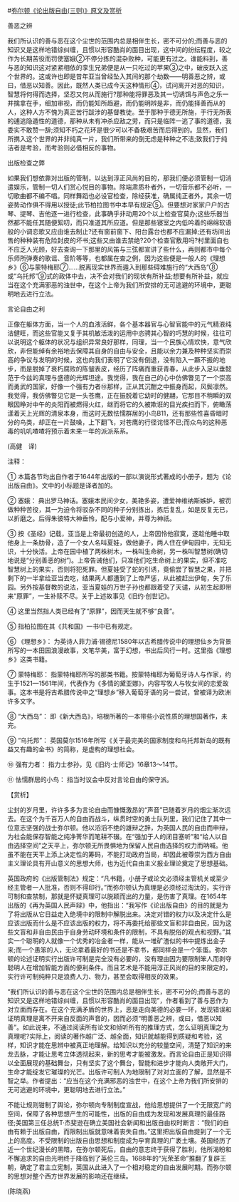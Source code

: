 #[弥尔顿《论出版自由(三则)》原文及赏析](https://www.vrrw.net/wx/12227.html)

善恶之辨

我们所认识的善与恶在这个尘世的范围内总是相伴生长，密不可分的;而善与恶的知识又是这样地错综纠缠，且惯以形容酷肖的面目出现，这中间的纷纭程度，较之作为长期苦役而罚使塞娥②不停分拣的混杂败种，可能更有过之。谁能料到，善与恶的知识这对紧紧相依的孪生兄弟便是从一只吃过的苹果③之中，破皮跃入这个世界的。这或许也即是昔年亚当曾经坠入其间的那个劫数——明善恶之辨，或曰，借恶以知善。因此，既然人类已成今天这种情形④，试问离开对恶的知识，智慧将何得而选择，坚忍又何从而施行?那种能将罪恶及其一切诱饵与声色之乐一并擒拿在手，细加审视，而仍能知所趋避，而仍能明辨是非，而仍能择善而从的人，这种人方不愧为真正苦行跋涉的基督教徒。至于那种于德无所施，于行无所表的逋逃隐遁性的道德，那种从未有冲杀应敌之劳，而只是临阵一逃了事的道德，我委实不敢赞一辞;须知不朽之花环是很少可以不备极艰苦而后得到的。显然，我们所携入这个世界的并非纯真一片，我们所带来的倒无虑是种种之不洁;致我们于纯洁者是考验，而考验则必借相反的事物。

出版检查之弊

如果我们想依靠对出版的管制，以达到淳正风尚的目的，那我们便必须管制一切消遣娱乐，管制一切人们赏心悦目的事物。除端肃质朴者外，一切音乐都不必听，一切歌曲都不编不唱。同样舞蹈也必设官检查，除经获准，确属纯正者外，其余一切姿势动作俱不得用以授徒;此节柏拉图书中本早有规定⑤。但要想对家家户户的古琴、提琴、吉他逐一进行检查，此事确乎非动用20个以上检查官莫办;这些乐器当然都不能任其随便絮叨，而只准道其所应道。但是那些寝室之内低吟着的绵绵软语般的小调恋歌又应由谁去制止?还有窗前窗下、阳台露台也都不应漏掉;还有坊间出售的种种装有危险封皮的坏书;这些又由谁去禁绝?20个检查官敷用吗?村里面自也不应乏人光顾，好去查询一下那里的风笛与三弦都宣讲了些什么，再则都市中每个乐师所弹奏的歌谣、音阶等等，也都属在查之例，因为这些便是一般人的《理想乡》⑥与蒙特梅耶⑦……脱离现实世界而遁入到那些碍难施行的“大西岛”⑧或“乌托邦”⑨式的政体中去，决不会对我们的现状有所补益;想要有所补益，就应当在这个充满邪恶的浊世中，在这个上帝为我们所安排的无可逃避的环境中，更聪明地去进行立法。



言论自由之利

正像在躯体方面，当一个人的血液活鲜，各个基本器官与心智官能中的元气精液纯洁健旺，而这些官能又复于其机敏活泼的运用中恣骋其心智的巧慧的时候，往往可以说明这个躯体的状况与组织异常良好那样，同理，当一个民族心情欢快，意气欣欣，非但能绰有余裕地去保障其自身的自由与安全，且能以余力兼及种种坚实而崇高的争议与发明的时候，这也向我们表明了它没有倒退，没有陷入一蹶不振的地步，而是脱掉了衰朽腐败的陈皱表皮，经历了阵痛而重获青春，从此步入足以垂懿范于今兹的真理与盛德的光辉坦途。我觉得，我在自己的心中仿佛瞥见了一个崇高而勇武的国家，好像一个强有力者⑩那样，正从其沉酣之中振身而起，风鬓凛然。我觉得，我仿佛瞥见它是一头苍鹰，正在振脱着它幼时的健翮，它那目不稍瞬的双眼因睁对中午的炎阳而被燃得火红，继而将它的久被欺诳的目光疾扫而下，俯瞰荡漾着天上光辉的清泉本身，而这时无数怯懦群居的小鸟B11，还有那些性喜昏暗时分的鸟类，却正在一片鼓噪，上下翻飞，对苍鹰的行径诧怪不已;而众鸟的这种恶毒的叽叽喳喳将预示着未来一年的派派系系。

(高健　译)

注释：

① 本篇各节均出自作者于1644年出版的一部以演说形式著成的小册子，题为《论出版自由》。文中的小标题是译者加的。

② 塞娥： 典出罗马神话。塞娥本民间少女，美艳多姿，遭爱神维纳斯嫉妒，被罚做种种苦役，其一为迫令将驳杂不同的种子分别拣出，拣后复乱，如是反复无已，以折磨之。后得朱彼特大神垂怜，配与小爱神，并尊为神祇。

③ 按《圣经》记载，亚当是上帝最初创造的人，上帝因怜他寂寞，遂趁他睡中取他身上一条肋骨，造了一个女人名叫夏娃，做他妻子，两人住在伊甸园中，无知无识，十分快活。上帝在园中植了两株树木，一株叫生命树，另一株叫智慧树(确切地说是“分别善恶的树”)。上帝告诫他们，只准他们吃生命树上的果实，但不准吃智慧树上的果实，否则将犯死罪。但夏娃受了蛇的引诱，竟偷尝了智慧之果，并把剩下的一半拿给亚当去吃，结果两人都遭到了上帝严惩，从此被赶出伊甸，失了乐园。另外按基督教的说法，亚当夏娃的万世子孙也都跟着受了天谴，从初生起即带来“原罪”，一生补赎不尽。关于上述故事见《旧约·创世记》。

④ 这里当然指人类已经有了“原罪”，因而天生就不够“良善”。

⑤ 指柏拉图在其《共和国》一书中已有规定。

⑥ 《理想乡》： 为英诗人菲力浦·锡德尼1580年以古希腊传说中的理想仙乡为背景所写的一本田园浪漫故事，文笔华美，富于幻想，书出后风行一时。这里指《理想乡》这类书籍。

⑦ 蒙特梅耶： 指蒙特梅耶所写的那类书籍。按蒙特梅耶为葡萄牙诗人与作家，约生于1521—1561年间，代表作为《多情的黛亚娜》，内容写牧人与牧女间的恋爱故事。这本书是将古希腊传说中之“理想乡”移入葡萄牙语的另一尝试，曾被译为欧洲许多文字。

⑧ “大西岛”： 即《新大西岛》，培根所著的一本带些小说性质的理想国著作，未完。

⑨ “乌托邦”： 英国莫尔1516年所写《关于最完美的国家制度和乌托邦新岛的既有益又有趣的金书》的简称，是虚构的理想社会。

⑩ 强有力者： 指力士参孙，见《旧约·士师记》16章13～14节。

⑪ 怯懦群居的小鸟： 指当时议会中反对言论自由的保守派。

【赏析】

尘封的岁月里，许许多多为言论自由而慷慨激昂的“声音”已随着岁月的烟尘渐次远去。在这个为千百万人的自由而战斗，纵贯时空的勇士队列里，我们记住了其中一位意志坚强的战士弥尔顿。他以滔滔不绝的雄辩之辞，为英国人民的自由而申辩，为社会能保存智能之纯净菁华而笔耕不辍。在“强加于人的闭目塞听”和“给人以自由选择空间”之天平上，弥尔顿无所畏惧地为保留人民自由选择的权力而呐喊。他虽不能在天平上添上决定性的筹码，不能打动政府当局，却因此被尊崇为西方自由主义理论具有开山意义的思想大师，也为近代自由主义报业理论奠定了思想基础。

英国政府的《出版管制法》规定：“凡书籍，小册子或论文必须经主管机关或至少经主管者一人批准，否则不得印行。”而弥尔顿认为真理是必须经过淘汰的，实行许可制和查禁制，那就是怀疑真理可以脱颖而出的力量，是伤害了真理。在1654年出版的《再为英国人民声辩》中，他指出：“我写作《论出版自由》的目的就是为了将出版从它日益走入绝境中的限制中解脱出来。决定对错的权力以及决定什么是应该出版而什么是不应该出版的权力，将不再委托给那些文盲和非自由民，因为这些文盲和非自由民由于自身劳动环境和条件的限制，不具有脱俗的观点和视野。”其实一个聪明的人就像一个优秀的冶金者一样，能从一堆矿渣似的书中提炼出金子来;而一个愚笨的人，无论拿着最好的书还是不拿书，都同样会是一个笨蛋。弥尔顿的论述证明实行出版许可制是完全没有必要的，没有理由因为要限制笨人而剥夺聪明人在增加智能方面的便利条件。而且艺术是不能用淳正风尚的目的来限定的，实行许可制纯粹只是浪费人力、物力，甚至会取得相反的效果。

“我们所认识的善与恶在这个尘世的范围内总是相伴生长，密不可分的;而善与恶的知识又是这样地错综纠缠，且惯以形容酷肖的面目出现”，作者看到了善与恶作为对立面而存在。在这个充满矛盾的世界上，恶是走向美德的必要一环，发现错误和证明真理是离不开来自反面的声音的，因而必须“明善恶之辨，或曰，借恶以知善”。如此说来，不通过阅读所有论文和倾听所有的推理方式，怎么证明真理之为真理呢?实际上，阅读的著作越广泛、越全面，知识就越能得到质疑和考验，这样，知识才能在思辨中被真正地理解。给知识以充分的较量空间，清楚了知识的来龙去脉，才能让思考立体透彻起来，新的思考才能被激发。而言论自由正是知识得以全面展现的基础舞台，只有坚实了这个舞台，智能和进步才能向人类敞开大门，生命才能绽发它璀璨的光芒。出版许可制人为地限制了对对立面的了解，显然是不智之举。作者提出：“应当在这个充满邪恶的浊世中，在这个上帝为我们所安排的无可逃避的环境中，更聪明地去进行立法。”

不能让规则钳制了舆论，弥尔顿向专制制度宣战，他给思想提供了一个无限宽广的空间，保障了各种思想产生的可能性，出版的自由成为发现和发展真理的最佳路径;美国第三任总统T·杰斐逊在确立美国社会新闻和出版自由权时断言：“我们的自由有赖于出版自由，而限制出版就意味着丧失自由。”这里把出版自由提到了一个无上的高度。不受限制的出版自由思想和制度成为孕育真理的广袤土壤。英国经历了近一个世纪漫长的黑暗，在弥尔顿死后，自由的意志终于获得了胜利，他所渴盼和不懈追求的自由光明终于降临到了英伦三岛。1688年的“光荣革命”推翻了复辟王朝，确定了君主立宪制，英国从此进入了一个相对稳定的自由发展时期。而弥尔顿的思想对整个西方世界发展的影响还在继续。

(陈晓燕)

